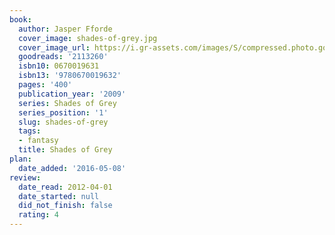 ```yaml
---
book:
  author: Jasper Fforde
  cover_image: shades-of-grey.jpg
  cover_image_url: https://i.gr-assets.com/images/S/compressed.photo.goodreads.com/books/1327563734l/2113260._SX98_.jpg
  goodreads: '2113260'
  isbn10: 0670019631
  isbn13: '9780670019632'
  pages: '400'
  publication_year: '2009'
  series: Shades of Grey
  series_position: '1'
  slug: shades-of-grey
  tags:
  - fantasy
  title: Shades of Grey
plan:
  date_added: '2016-05-08'
review:
  date_read: 2012-04-01
  date_started: null
  did_not_finish: false
  rating: 4
---
```

